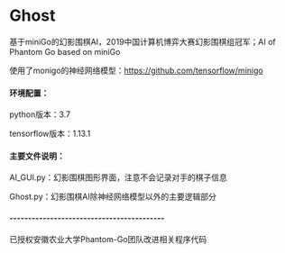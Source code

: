 # Ghost
基于miniGo的幻影围棋AI，2019中国计算机博弈大赛幻影围棋组冠军；AI of Phantom Go based on miniGo

使用了monigo的神经网络模型：https://github.com/tensorflow/minigo


#### 环境配置：
python版本：3.7

tensorflow版本：1.13.1

#### 主要文件说明：
AI_GUI.py：幻影围棋图形界面，注意不会记录对手的棋子信息

Ghost.py：幻影围棋AI除神经网络模型以外的主要逻辑部分

#### ------------------------------------------
已授权安徽农业大学Phantom-Go团队改进相关程序代码
